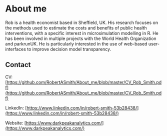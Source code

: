 # About me

Rob is a health economist based in Sheffield, UK.  His research focuses on the methods used to estimate the costs and benefits of public health interventions, with a specific interest in microsimulation modelling in R. He has been involved in multiple projects with the World Health Organization and parkrunUK. He is particularly interested in the use of web-based user-interfaces to improve decision model transparency. 

## Contact
CV: [https://github.com/RobertASmith/About_me/blob/master/CV_Rob_Smith.pdf](https://github.com/RobertASmith/About_me/blob/master/CV_Rob_Smith.pdf) 

LinkedIn: [https://www.linkedin.com/in/robert-smith-53b28438/](https://www.linkedin.com/in/robert-smith-53b28438/) 

Website: [https://www.darkpeakanalytics.com/](https://www.darkpeakanalytics.com/)


